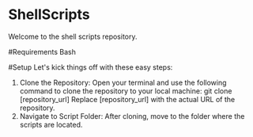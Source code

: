 # ShellScripts
Welcome to the shell scripts repository.

#Requirements
Bash

#Setup
Let's kick things off with these easy steps:
1. Clone the Repository:
   Open your terminal and use the following command to clone the repository to your local machine:
   git clone [repository_url]
   Replace [repository_url] with the actual URL of the repository.
2. Navigate to Script Folder:
   After cloning, move to the folder where the scripts are located.
